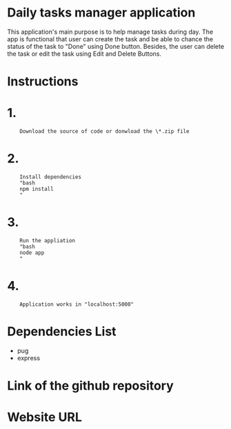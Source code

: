 # Daily tasks manager application

This application's main purpose is to help manage tasks during day. The app is functional that user can create the task and be able to chance the status of the task to "Done" using Done button. Besides, the user can delete the task or edit the task using Edit and Delete Buttons. 

# Instructions

   # 1. 
        Download the source of code or donwload the \*.zip file
   # 2.
        Install dependencies
        "bash
        npm install
        "
   # 3. 
        Run the appliation
        "bash
        node app
        "
   # 4. 
        Application works in "localhost:5000"

# Dependencies List
 - pug
 - express

# Link of the github repository


# Website URL
